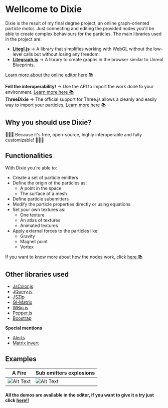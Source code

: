 # Wellcome to Dixie

Dixie is the result of my final degree project, an online graph-oriented particle motor. Just connecting and editing the provided nodes you'll be able to create complex behaviours for the particles.  The main libraries used in the project are:
* **[Litegl.js](https://github.com/jagenjo/litegl.js?files=1)**  &rarr; A library that simplifies working with WebGL without the low-level calls but without losing any freedom.
* **[Litegraph.js](https://github.com/jagenjo/litegl.js?files=1)**  &rarr; A library to create graphs in the browser similar to Unreal Blueprints.

[Learn more about the online editor here :books:]()

**Fell the interoperability!** &rarr; Use the API to import the work done to your environment. [Learn more here :books:]()  
**ThreeDixie** &rarr; The official support for Three.js allows a cleanly and easily way to import your particles. [Learn more here :books:]() 

## Why you should use Dixie?

:stars::stars::stars: Because it's free, open-source, highly interoperable and fully customizable!  :stars::stars::stars:

## Functionalities
With Dixie you're able to:
 * Create a set of particle emitters
 * Define the origin of the particles as:
	 * A point in the space
	 * The surface of a mesh
 * Define particle subemitters
 * Modify the particle properties directly or using equations
 * Set your own textures as:
	 * One texture
	 * An atlas of textures
	 * Animated textures
 * Apply external forces to the particles like:
	 * Gravity
	 * Magnet point
	 * Vortex

If you want to know more about how the nodes work, click [here :books:]() 

## Other libraries used
* [JsColor.js](https://jscolor.com/)
* [JQuery.js](https://jquery.com/)
* [JSZip](https://stuk.github.io/jszip/)
* [Gl-Matrix](https://glmatrix.net/)
* [WBin.js](https://github.com/jagenjo/litescene.js/blob/master/guides/wbin.md)
* [Popper.js](https://popper.js.org/)
* [Boostrap](https://getbootstrap.com/)

**Special mentions**
* [Alerts](https://codepen.io/codysechelski/pen/dYVwjb)
* [Matrix invert](http://blog.acipo.com/matrix-inversion-in-javascript/)

## Examples 
| A Fire | Sub emitters explosions |
|--|--|
| ![Alt Text](https://media.giphy.com/media/vFKqnCdLPNOKc/giphy.gif) | ![Alt Text](https://media.giphy.com/media/vFKqnCdLPNOKc/giphy.gif) |

#### All the demos are available in the editor, if you want to give it a try just click [here!!](https://pagunasa.github.io/tfg-gmj/)
